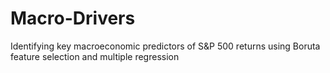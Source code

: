 # Macro-Drivers
 Identifying key macroeconomic predictors of S&amp;P 500 returns using Boruta feature selection and multiple regression
